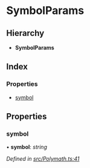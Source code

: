 # SymbolParams

## Hierarchy

* **SymbolParams**

## Index

### Properties

* [symbol](_polymath_.symbolparams.md#symbol)

## Properties

### symbol

• **symbol**: _string_

_Defined in_ [_src/Polymath.ts:41_](https://github.com/PolymathNetwork/polymath-sdk/blob/550676f/src/Polymath.ts#L41)

